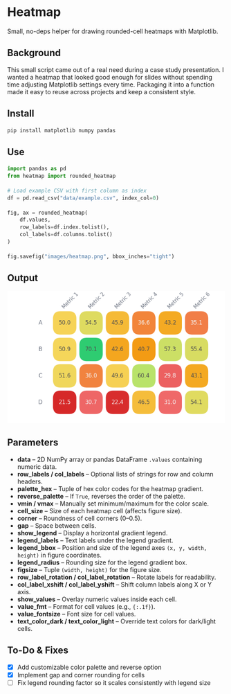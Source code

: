 # Heatmap

Small, no-deps helper for drawing rounded-cell heatmaps with Matplotlib.

## Background

This small script came out of a real need during a case study presentation. I wanted a heatmap that looked good enough for slides without spending time adjusting Matplotlib settings every time. Packaging it into a function made it easy to reuse across projects and keep a consistent style.

## Install

```python
pip install matplotlib numpy pandas
```

## Use

```python
import pandas as pd
from heatmap import rounded_heatmap

# Load example CSV with first column as index
df = pd.read_csv("data/example.csv", index_col=0)

fig, ax = rounded_heatmap(
    df.values,
    row_labels=df.index.tolist(),
    col_labels=df.columns.tolist()
)

fig.savefig("images/heatmap.png", bbox_inches="tight")
```

## Output

![Heatmap Example](images/heatmap.png)

## Parameters

- **data** – 2D NumPy array or pandas DataFrame `.values` containing numeric data.
- **row_labels / col_labels** – Optional lists of strings for row and column headers.
- **palette_hex** – Tuple of hex color codes for the heatmap gradient.
- **reverse_palette** – If `True`, reverses the order of the palette.
- **vmin / vmax** – Manually set minimum/maximum for the color scale.
- **cell_size** – Size of each heatmap cell (affects figure size).
- **corner** – Roundness of cell corners (0–0.5).
- **gap** – Space between cells.
- **show_legend** – Display a horizontal gradient legend.
- **legend_labels** – Text labels under the legend gradient.
- **legend_bbox** – Position and size of the legend axes `(x, y, width, height)` in figure coordinates.
- **legend_radius** – Rounding size for the legend gradient box.
- **figsize** – Tuple `(width, height)` for the figure size.
- **row_label_rotation / col_label_rotation** – Rotate labels for readability.
- **col_label_xshift / col_label_yshift** – Shift column labels along X or Y axis.
- **show_values** – Overlay numeric values inside each cell.
- **value_fmt** – Format for cell values (e.g., `{:.1f}`).
- **value_fontsize** – Font size for cell values.
- **text_color_dark / text_color_light** – Override text colors for dark/light cells.

## To-Do & Fixes

- [x] Add customizable color palette and reverse option
- [x] Implement gap and corner rounding for cells
- [ ] Fix legend rounding factor so it scales consistently with legend size
